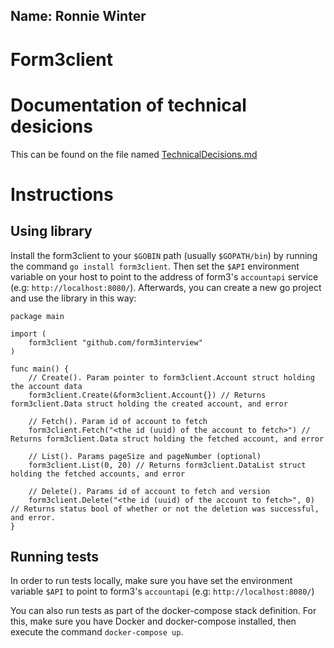 ## Name: Ronnie Winter

# Form3client

# Documentation of technical desicions
This can be found on the file named [TechnicalDecisions.md](TechnicalDecisions.md)

# Instructions

## Using library

Install the form3client to your `$GOBIN` path (usually `$GOPATH/bin`) by running the command `go install form3client`.
Then set the `$API` environment variable on your host to point to the address of form3's `accountapi` service (e.g: `http://localhost:8080/`).
Afterwards, you can create a new go project and use the library in this way: 
```
package main

import (
	form3client "github.com/form3interview"
)

func main() {
	// Create(). Param pointer to form3client.Account struct holding the account data
	form3client.Create(&form3client.Account{}) // Returns form3client.Data struct holding the created account, and error

	// Fetch(). Param id of account to fetch
	form3client.Fetch("<the id (uuid) of the account to fetch>") // Returns form3client.Data struct holding the fetched account, and error

	// List(). Params pageSize and pageNumber (optional)
	form3client.List(0, 20) // Returns form3client.DataList struct holding the fetched accounts, and error

	// Delete(). Params id of account to fetch and version
	form3client.Delete("<the id (uuid) of the account to fetch>", 0) // Returns status bool of whether or not the deletion was successful, and error.
}
```

## Running tests

In order to run tests locally, make sure you have set the environment variable `$API` to point to form3's `accountapi` (e.g: `http://localhost:8080/`)

You can also run tests as part of the docker-compose stack definition. For this, make sure you have Docker and docker-compose installed, then execute the command `docker-compose up`.

